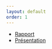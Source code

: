 ```yaml
---
layout: default
order: 1
---
```



- [Rapport](https://labs-web.github.io/besoin/documentation/Besoin-orthoptiste/) 
- [Présentation](https://labs-web.github.iobesoin/documentation/Besoin-orthoptiste//presentation.html#/) 
